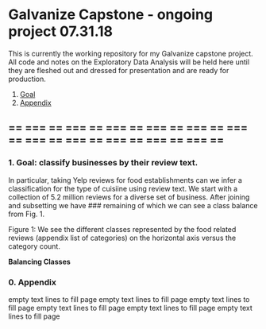 # Galvanize Capstone - ongoing project 07.31.18

This is currently the working repository for my Galvanize capstone project. All
code and notes on the Exploratory Data Analysis will be held here until they are 
fleshed out and dressed for presentation and are ready for production. 


1. [Goal](#1-goal-classify-businesses-by-their-review-text)
0. [Appendix](#0-appendix)


== === == === == === == === == === == === == === == === == === == === == === ==
---

### 1. Goal: classify businesses by their review text. 

In particular, taking Yelp reviews for food establishments can we infer a classification 
for the type of cuisiine using review text. We start with a collection of 5.2 million 
reviews for a diverse set of business. After joining and subsetting we have ### 
remaining of which we can see a class balance from Fig. 1.


Figure 1: We see the different classes represented by the food related reviews 
(appendix list of categories) on the horizontal axis versus the category count.

**Balancing Classes**


### 0. Appendix


empty text lines to fill page empty text lines to fill page 
empty text lines to fill page empty text lines to fill page 
empty text lines to fill page empty text lines to fill page 